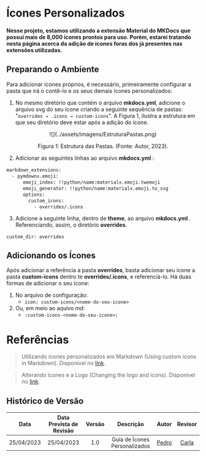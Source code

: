 # Ícones Personalizados

<h4>Nesse projeto, estamos utilizando a extensão Material do MKDocs que possui mais de 8,000 ícones prontos para uso. Porém, estarei tratando nesta página acerca da adição de ícones foras dos já presentes nas extensões utilizadas.</h4>

## Preparando o Ambiente

Para adicionar ícones próprios, é necessário, primeiramente configurar a pasta que irá o contê-lo e os seus demais ícones personalizados:
1. No mesmo diretório que contém o arquivo **mkdocs.yml**, adicione o arquivo svg do seu ícone criando a seguinte sequência de pastas: "`overrides ➔ .icons ➔ custom-icons`". A Figura 1, ilustra a estrutura em que seu diretório deve estar após a adição do ícone.

<center>![](../assets/imagens/EstruturaPastas.png)</center>

<p><center> Figura 1: Estrutura das Pastas. (Fonte: Autor, 2023).</center></p>

2. Adicionar as seguintes linhas ao arquivo **mkdocs.yml** :

```
markdown_extensions:
  - pymdownx.emoji:
      emoji_index: !!python/name:materialx.emoji.twemoji
      emoji_generator: !!python/name:materialx.emoji.to_svg
      options:
        custom_icons:
          - overrides/.icons
```
3. Adicione a seguinte linha, dentro de **theme**, ao arquivo **mkdocs.yml** . Referenciando, assim, o diretório **overrides**.
```
custom_dir: overrides
```

## Adicionando os Ícones

Após adicionar a referência a pasta **overrides**, basta adicionar seu icone a pasta **custom-icons** dentro te **overrides/.icons**, e referenciá-lo. Há duas formas de adicionar o seu ícone:
   1. No arquivo de configuração:
      - `icon: custom-icons/<nome-do-seu-icone>`
   2. Ou, em meio ao aquivo md:
      - `:custom-icons-<nome-do-seu-icone>:`


# Referências

> Utilizando ícones personalizados em Markdown (Using custom icons in Markdown). Disponível no [link](https://github.com/squidfunk/mkdocs-material/discussions/5199).

> Alterando ícones e a Logo (Changing the logo and icons). Disponível no [link](https://squidfunk.github.io/mkdocs-material/setup/changing-the-logo-and-icons/#additional-icons).

## Histórico de Versão
|    Data    | Data Prevista de Revisão | Versão |      Descrição       |                                                                Autor                                                                 |               Revisor               |
| :--------: | :----------------------: | :----: | :------------------: | :----------------------------------------------------------------------------------------------------------------------------------: | :---------------------------------: |
| 25/04/2023 |        25/04/2023        |  1.0   | Guia de Ícones Personalizados | [Pedro](https://github.com/pedrobarbosaocb) | [Carla](https://github.com/ccarlaa) |
